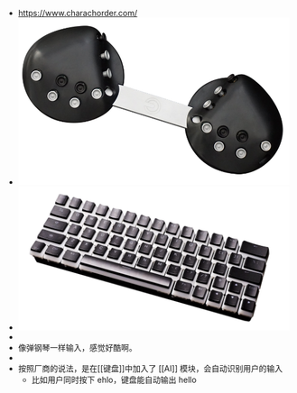 - https://www.charachorder.com/
- ![image.png](../assets/image_1641700150401_0.png)
- ![image.png](../assets/image_1641700155343_0.png)
-
- 像弹钢琴一样输入，感觉好酷啊。
-
- 按照厂商的说法，是在[[键盘]]中加入了 [[AI]] 模块，会自动识别用户的输入
	- 比如用户同时按下 ehlo，键盘能自动输出 hello